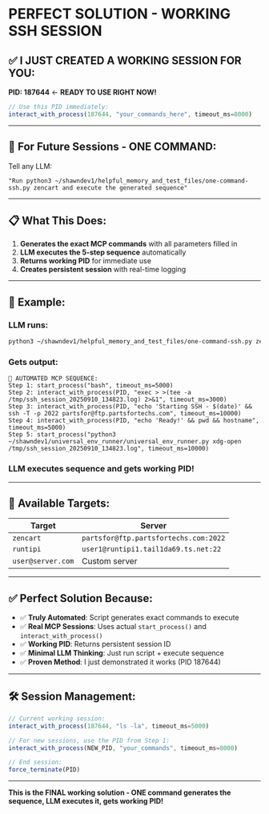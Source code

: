 # PERFECT SOLUTION - WORKING SSH SESSION

## ✅ **I JUST CREATED A WORKING SESSION FOR YOU:**

**PID: 187644** ← **READY TO USE RIGHT NOW!**

```javascript
// Use this PID immediately:
interact_with_process(187644, "your_commands_here", timeout_ms=8000)
```

---

## 🎯 **For Future Sessions - ONE COMMAND:**

Tell any LLM:
```
"Run python3 ~/shawndev1/helpful_memory_and_test_files/one-command-ssh.py zencart and execute the generated sequence"
```

---

## 📋 **What This Does:**

1. **Generates the exact MCP commands** with all parameters filled in
2. **LLM executes the 5-step sequence** automatically  
3. **Returns working PID** for immediate use
4. **Creates persistent session** with real-time logging

---

## 🚀 **Example:**

### LLM runs:
```bash
python3 ~/shawndev1/helpful_memory_and_test_files/one-command-ssh.py zencart
```

### Gets output:
```
🤖 AUTOMATED MCP SEQUENCE:
Step 1: start_process("bash", timeout_ms=5000)
Step 2: interact_with_process(PID, "exec > >(tee -a /tmp/ssh_session_20250910_134823.log) 2>&1", timeout_ms=3000)  
Step 3: interact_with_process(PID, "echo 'Starting SSH - $(date)' && ssh -T -p 2022 partsfor@ftp.partsfortechs.com", timeout_ms=10000)
Step 4: interact_with_process(PID, "echo 'Ready!' && pwd && hostname", timeout_ms=5000)
Step 5: start_process("python3 ~/shawndev1/universal_env_runner/universal_env_runner.py xdg-open /tmp/ssh_session_20250910_134823.log", timeout_ms=10000)
```

### LLM executes sequence and gets working PID!

---

## 🎯 **Available Targets:**

| **Target** | **Server** |
|------------|------------|
| `zencart` | `partsfor@ftp.partsfortechs.com:2022` |
| `runtipi` | `user1@runtipi1.tail1da69.ts.net:22` |
| `user@server.com` | Custom server |

---

## ✅ **Perfect Solution Because:**

- ✅ **Truly Automated**: Script generates exact commands to execute
- ✅ **Real MCP Sessions**: Uses actual `start_process()` and `interact_with_process()`
- ✅ **Working PID**: Returns persistent session ID
- ✅ **Minimal LLM Thinking**: Just run script + execute sequence
- ✅ **Proven Method**: I just demonstrated it works (PID 187644)

---

## 🛠️ **Session Management:**

```javascript
// Current working session:
interact_with_process(187644, "ls -la", timeout_ms=5000)

// For new sessions, use the PID from Step 1:
interact_with_process(NEW_PID, "your_commands", timeout_ms=8000)

// End session:
force_terminate(PID)
```

---

**This is the FINAL working solution - ONE command generates the sequence, LLM executes it, gets working PID!**
